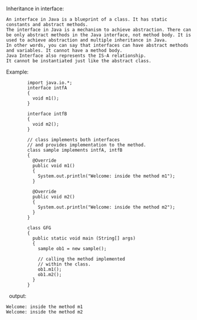 Inheritance in interface:

    An interface in Java is a blueprint of a class. It has static constants and abstract methods.
    The interface in Java is a mechanism to achieve abstraction. There can be only abstract methods in the Java interface, not method body. It is used to achieve abstraction and multiple inheritance in Java.
    In other words, you can say that interfaces can have abstract methods and variables. It cannot have a method body.
    Java Interface also represents the IS-A relationship.
    It cannot be instantiated just like the abstract class.
    
  Example:
    
    
            import java.io.*; 
            interface intfA 
            { 
              void m1(); 
            } 

            interface intfB 
            { 
              void m2(); 
            } 

            // class implements both interfaces 
            // and provides implementation to the method. 
            class sample implements intfA, intfB 
            { 
              @Override
              public void m1() 
              { 
                System.out.println("Welcome: inside the method m1"); 
              } 

              @Override
              public void m2() 
              { 
                System.out.println("Welcome: inside the method m2"); 
              } 
            } 

            class GFG 
            { 
              public static void main (String[] args) 
              { 
                sample ob1 = new sample(); 

                // calling the method implemented 
                // within the class. 
                ob1.m1(); 
                ob1.m2(); 
              } 
            } 
 
 output:
 
    Welcome: inside the method m1
    Welcome: inside the method m2
